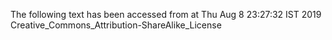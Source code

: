 The following text has been accessed from at Thu Aug 8 23:27:32 IST 2019
Creative_Commons_Attribution-ShareAlike_License
